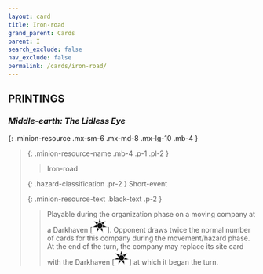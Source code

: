 ```yaml
---
layout: card
title: Iron-road
grand_parent: Cards
parent: I
search_exclude: false
nav_exclude: false
permalink: /cards/iron-road/
---
```


## PRINTINGS


### _Middle-earth: The Lidless Eye_

{: .minion-resource .mx-sm-6 .mx-md-8 .mx-lg-10 .mb-4 }
> {: .minion-resource-name .mb-4 .p-1 .pl-2 }
> > <div class="hazard-mp"></div>
> > <div class="card-name">Iron-road</div>
>
> {: .hazard-classification .pr-2 }
> Short-event
>
> {: .minion-resource-text .black-text .p-2 }
> > Playable during the organization phase on a moving company at a Darkhaven \[![](/assets/images/dark-haven.svg)]. Opponent draws twice the normal number of cards for this company during the movement/hazard phase. At the end of the turn, the company may replace its site card with the Darkhaven \[![](/assets/images/dark-haven.svg)] at which it began the turn. 
> 
